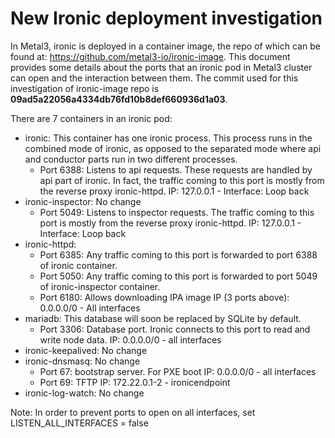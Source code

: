 # New Ironic deployment investigation
In Metal3, ironic is deployed in a container image, the repo of which can be found at: https://github.com/metal3-io/ironic-image. This document provides some details about the ports that an ironic pod in Metal3 cluster can open and the interaction between them. The commit used for this investigation of ironic-image repo is **09ad5a22056a4334db76fd10b8def660936d1a03**.

There are 7 containers in an ironic pod:
- ironic: This container has one ironic process. This process runs in the combined mode of ironic, as opposed to the separated mode where api and conductor parts run in two different processes.
	+ Port 6388: Listens to api requests. These requests are handled by api part of ironic. In fact, the traffic coming to this port is mostly from the reverse proxy ironic-httpd.
            IP: 127.0.0.1 - Interface: Loop back
- ironic-inspector: No change
	+ Port 5049: Listens to inspector requests. The traffic coming to this port is mostly from the reverse proxy ironic-httpd.
            IP: 127.0.0.1 - Interface: Loop back
- ironic-httpd:
	+ Port 6385: Any traffic coming to this port is forwarded to port 6388 of ironic container.
	+ Port 5050: Any traffic coming to this port is forwarded to port 5049 of ironic-inspector container.
	+ Port 6180: Allows downloading IPA image
            IP (3 ports above): 0.0.0.0/0 - All interfaces
- mariadb: This database will soon be replaced by SQLite by default.
	+ Port 3306: Database port. Ironic connects to this port to read and write node data.
            IP: 0.0.0.0/0 - all interfaces
- ironic-keepalived: No change
- ironic-dnsmasq: No change
	+ Port 67: bootstrap server. For PXE boot
            IP: 0.0.0.0/0 - all interfaces
	+ Port 69: TFTP
            IP: 172.22.0.1-2 - ironicendpoint
- ironic-log-watch: No change

Note: In order to prevent ports to open on all interfaces, set LISTEN_ALL_INTERFACES = false
